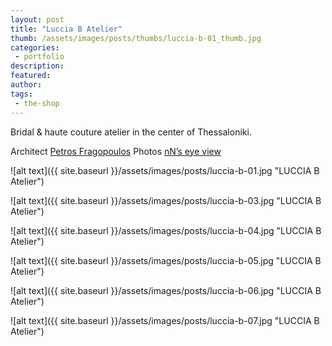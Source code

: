 ```yaml
---
layout: post
title: "Luccia B Atelier"
thumb: /assets/images/posts/thumbs/luccia-b-01_thumb.jpg
categories:
 - portfolio
description:
featured:
author: 
tags:
 - the-shop
---
```


 Bridal & haute couture atelier in the center of Thessaloniki.

<p class="credits">
    <span class="title">Architect</span>
        <span class="contributor"><a href="https://www.petrosfragopoulos.gr/#">Petros Fragopoulos</a></span>
    <span class="title">Photos</span>
        <span class="contributor"><a href="https://www.instagram.com/nns_eye_view/">nN’s eye view</a></span>
</p>

![alt text]({{ site.baseurl }}/assets/images/posts/luccia-b-01.jpg "LUCCIA B Atelier")

![alt text]({{ site.baseurl }}/assets/images/posts/luccia-b-03.jpg "LUCCIA B Atelier")

![alt text]({{ site.baseurl }}/assets/images/posts/luccia-b-04.jpg "LUCCIA B Atelier")

![alt text]({{ site.baseurl }}/assets/images/posts/luccia-b-05.jpg "LUCCIA B Atelier")

![alt text]({{ site.baseurl }}/assets/images/posts/luccia-b-06.jpg "LUCCIA B Atelier")

![alt text]({{ site.baseurl }}/assets/images/posts/luccia-b-07.jpg "LUCCIA B Atelier")